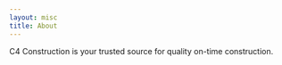 ```yaml
---
layout: misc
title: About
---
```


C4 Construction is your trusted source for quality on-time construction.
